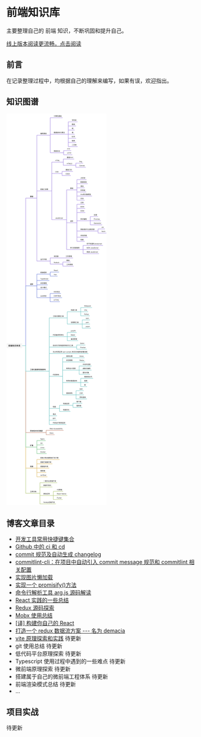 # 前端知识库

主要整理自己的 前端 知识，不断巩固和提升自己。

[线上版本阅读更流畅，点击阅读](http://htonlinezone.cn)

## 前言

在记录整理过程中，均根据自己的理解来编写，如果有误，欢迎指出。

## 知识图谱

![前端知识体系](./image/前端知识体系.png)

## 博客文章目录

- [开发工具常用快捷键集合](docs/blog/开发工具常用快捷键集合.md)
- [Github 中的 ci 和 cd](docs/blog/Github中的ci和cd.md)
- [commit 规范及自动生成 changelog](docs/blog/commit规范及自动生成changelog.md)
- [commitlint-cli：在项目中自动引入 commit message 规范和 commitlint 相关配置](https://juejin.cn/post/6866611873043709959)
- [实现图片懒加载](https://juejin.cn/post/6900208216395743239)
- [实现一个 promisify()方法](https://juejin.cn/post/6844903912474935303)
- [命令行解析工具 arg.js 源码解读](https://juejin.cn/post/6854573218558050318)
- [React 实践的一些总结](https://juejin.cn/post/6844903901322313736)
- [Redux 源码探索](https://juejin.cn/post/6844903905973764110)
- [Mobx 使用总结](docs/front/React/Mobx使用总结.md)
- [[译] 构建你自己的 React](https://juejin.cn/post/6874246838124445703)
- [打造一个 redux 数据流方案 --- 名为 demacia](https://juejin.cn/post/6844904051713245198)
- [vite 原理探索和实践](docs/blog/vite原理探索和实践.md) 待更新
- git 使用总结 待更新
- 低代码平台原理探索 待更新
- Typescript 使用过程中遇到的一些难点 待更新
- 微前端原理探索 待更新
- 搭建属于自己的微前端工程体系 待更新
- 前端渲染模式总结 待更新
- ...

## 项目实战

待更新
